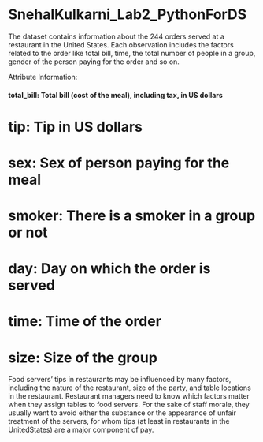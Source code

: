 # SnehalKulkarni_Lab2_PythonForDS


The dataset contains information about the 244 orders served at a restaurant in the United States. Each observation includes the factors related to the order like total bill, time, the total number of people in a group, gender of the person paying for the order and so on.

Attribute Information:
#### total_bill: Total bill (cost of the meal), including tax, in US dollars
# tip: Tip in US dollars
# sex: Sex of person paying for the meal
# smoker: There is a smoker in a group or not
# day: Day on which the order is served
# time: Time of the order
# size: Size of the group

Food servers’ tips in restaurants may be influenced by many factors, including the nature of the restaurant, size of the party, and table locations in the restaurant. Restaurant managers need to know which factors matter when they assign tables to food servers. For the sake of staff morale, they usually want to avoid either the substance or the appearance of unfair treatment of the servers, for whom tips (at least in restaurants in the UnitedStates) are a major component of pay.
